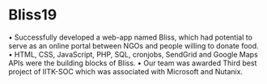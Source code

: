 # Bliss19
• Successfully developed a web-app named Bliss, which had potential to serve as an
online portal between NGOs and people willing to donate food.
• HTML, CSS, JavaScript, PHP, SQL, cronjobs, SendGrid and Google Maps APIs
were the building blocks of Bliss.
• Our team was awarded Third best project of IITK-SOC which was associated
with Microsoft and Nutanix.
